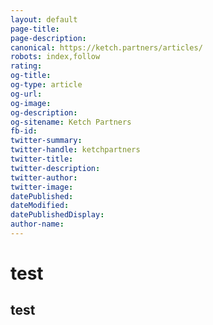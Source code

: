```yaml
---
layout: default
page-title: 
page-description: 
canonical: https://ketch.partners/articles/
robots: index,follow
rating:
og-title: 
og-type: article
og-url: 
og-image: 
og-description: 
og-sitename: Ketch Partners
fb-id:
twitter-summary: 
twitter-handle: ketchpartners
twitter-title: 
twitter-description: 
twitter-author: 
twitter-image: 
datePublished:
dateModified: 
datePublishedDisplay: 
author-name:
---
```


# test
## test

